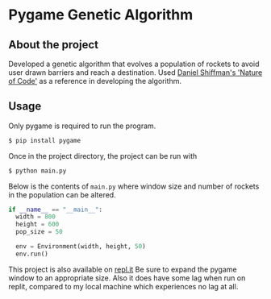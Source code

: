 # Pygame Genetic Algorithm

## About the project
Developed a genetic algorithm that evolves a population of rockets to avoid user drawn barriers and reach a destination.
Used [Daniel Shiffman's 'Nature of Code'](https://natureofcode.com/book/chapter-9-the-evolution-of-code/) as a reference in developing the algorithm.

## Usage
Only pygame is required to run the program.
```sh
$ pip install pygame
```
Once in the project directory, the project can be run with
```sh
$ python main.py
```
Below is the contents of `main.py` where window size and number of rockets in the population can be altered.
```python
if __name__ == "__main__":
  width = 800
  height = 600
  pop_size = 50

  env = Environment(width, height, 50)
  env.run()
```

This project is also available on [repl.it](https://repl.it/@eliaspk/Pygame-Genetic-Algorithm#main.py) Be sure to expand the pygame window to an appropriate size. Also it does have some lag when run on replit, compared to my local machine which experiences no lag at all.
